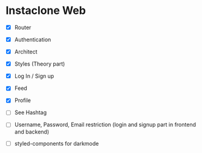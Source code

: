 # Instaclone Web

- [x] Router
- [x] Authentication
- [x] Architect
- [x] Styles
      (Theory part)

- [x] Log In / Sign up
- [x] Feed
- [x] Profile
- [ ] See Hashtag

- [ ] Username, Password, Email restriction (login and signup part in frontend and backend)
- [ ] styled-components for darkmode
